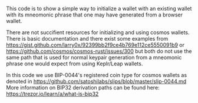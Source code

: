 This code is to show a simple way to initialize a wallet with an existing wallet with its mneomonic phrase that one may have generated from a browser wallet.


There are not succifient resources for initializing and using cosmos wallets.
There is basic documentation and there exist some examples from
https://gist.github.com/larry0x/92399bb2f9ce4b769e112ce5550091b9 or 
https://github.com/cosmos/cosmos-rust/issues/300 
but both do not use the same path that is used for normal keypair generation from a mneomonic phrase one would expect from using Keplr/Leap wallets.


In this code we use BIP-0044's registered coin type for cosmos wallets as denoted in 
https://github.com/satoshilabs/slips/blob/master/slip-0044.md
More information on BIP32 derivation paths can be found here:
https://trezor.io/learn/a/what-is-bip32


